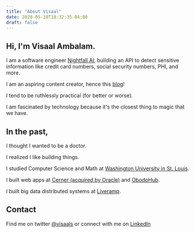 ```yaml
---
title: "About Visaal"
date: 2020-05-10T18:32:35-04:00
draft: false 
---
```


## Hi, I'm Visaal Ambalam.

I am a software engineer [Nightfall AI](https://nightfall.ai/careers), building an API to detect sensitive information like credit card numbers, social security numbers, PHI, and more.

I am an aspiring content creator, hence this [blog](https://www.visaalambalam.com/posts/)!

I tend to be ruthlessly practical (for better or worse).

I am fascinated by technology because it's the closest thing to magic that we have.

## In the past,

I thought I wanted to be a doctor.

I realized I like building things.

I studied Computer Science and Math at [Washington University in St. Louis](https://wustl.edu/).

I built web apps at [Cerner (acquired by Oracle)](https://twitter.com/Cerner) and [ObodoHub](https://obodohub.com/).

I built big data distributed systems at [Liveramp](https://liveramp.com/for-engineers). 

## Contact
Find me on twitter [@visaals](https://twitter.com/Visaals) or connect with me on [LinkedIn](https://www.linkedin.com/in/visaal-ambalam-829a6198/)
